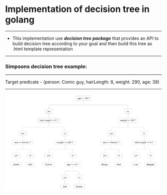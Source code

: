 # Implementation of decision tree in golang
***
* This implementation use ***decision tree package*** that provides an API to build decision tree according to your goal and then build this tree as .html template representation
***
### Simpsons decision tree example:
***
Target predicate - (person: Comic guy, hairLength: 8, weight: 290, age: 38)
***
![simpsons_tree](https://github.com/SDmitrij/golang_decision_tree/blob/master/2019-05-13_18-08-40.png)